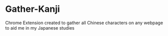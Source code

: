 # Gather-Kanji
Chrome Extension created to gather all Chinese characters on any webpage to aid me in my Japanese studies
